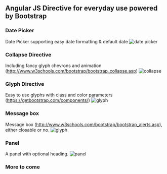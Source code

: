 ## Angular JS Directive for everyday use powered by Bootstrap

### Date Picker
Date Picker supporting easy date formatting & default date
![date picker](https://i.imgur.com/R3JQKxn.png)

### Collapse Directive
Including fancy glyph chevrons and animation (http://www.w3schools.com/bootstrap/bootstrap_collapse.asp)
![collapse](https://i.imgur.com/Zmjzdbb.png)

### Glyph Directive
Easy to use glyphs with class and color parameters (https://getbootstrap.com/components/)
![glyph](https://i.imgur.com/soXmBOX.png)

### Message box
Message box (http://www.w3schools.com/bootstrap/bootstrap_alerts.asp), either closable or no.
![glyph](https://i.imgur.com/K90LkXR.png)

### Panel
A panel with optional heading.
![panel](https://i.imgur.com/gtevVtr.png)


### More to come
